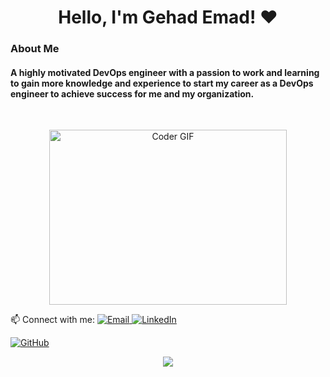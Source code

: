 <h1 align="center"> Hello, I'm Gehad Emad! ♥</h1>
<h3> About Me</h3> 
<h4> A highly motivated DevOps engineer with a passion to work and learning to gain more knowledge and experience to start my career as a DevOps engineer to achieve success for me and my organization. </h4></p>
<br/>
<p align="center">
  <img src="https://media.giphy.com/media/SWoSkN6DxTszqIKEqv/giphy.gif" alt="Coder GIF" width="380" height="280">
  


  📫 Connect with me: 
  <a href="gogoemms@gmail.com">
    <img alt="Email" src="https://img.shields.io/badge/Email-D14836?style=flat-square&logo=gmail&logoColor=white" />
  </a>
  <a href="https://www.linkedin.com/in/gehad-emad-173361256">
    <img alt="LinkedIn" src="https://img.shields.io/badge/LinkedIn-0077B5?style=flat-square&logo=linkedin&logoColor=white" />
  </a>
 
  <a href="https://github.com/gehademms">
    <img alt="GitHub" src="https://img.shields.io/badge/GitHub-181717?style=flat-square&logo=github&logoColor=white" />
  </a>
</p>

<p align="center">
  <img src="https://readme-typing-svg.demolab.com/?lines=Hello%2C+I'm+Gehad+Emad;Eelectronics+Communication+Engineer;Welcome+To+My+Profile!" style="color:mix" />
</p>


